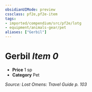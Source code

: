 ```yaml
---
obsidianUIMode: preview
cssclass: pf2e,pf2e-item
tags:
- imported/compendium/src/pf2e/lotg
- equipment/animals-gear/pet
aliases: ["Gerbil"]
---
```

# Gerbil *Item 0*  

- **Price** 1 sp
- **Category** Pet



*Source: Lost Omens: Travel Guide p. 103*
